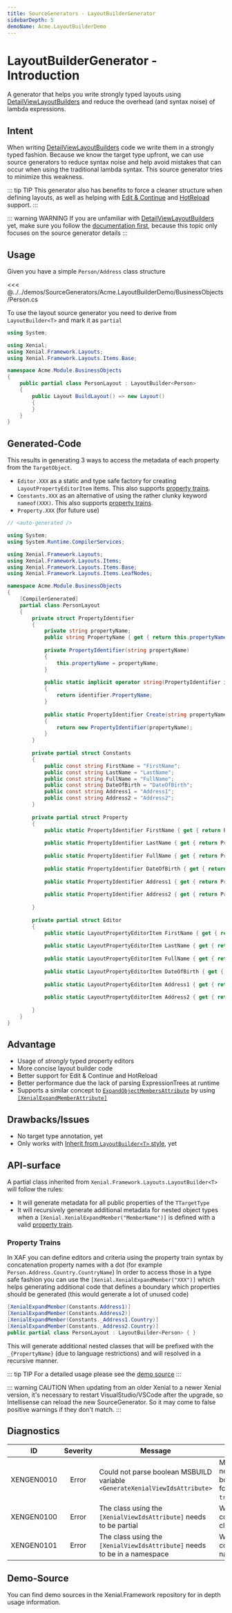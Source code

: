 ```yaml
---
title: SourceGenerators - LayoutBuilderGenerator
sidebarDepth: 5
demoName: Acme.LayoutBuilderDemo
---
```


# LayoutBuilderGenerator - Introduction

A generator that helps you write strongly typed layouts using [DetailViewLayoutBuilders](layout-builders.md) and reduce the overhead (and syntax noise) of lambda expressions.

## Intent

When writing [DetailViewLayoutBuilders](layout-builders.md) code we write them in a strongly typed fashion. Because we know the target type upfront, we can use source generators to reduce syntax noise and help avoid mistakes that can occur when using the traditional lambda syntax. This source generator tries to minimize this weakness.

::: tip TIP
This generator also has benefits to force a cleaner structure when defining layouts, as well as helping with [Edit & Continue](https://docs.microsoft.com/visualstudio/debugger/how-to-use-edit-and-continue-csharp) and [HotReload](https://docs.microsoft.com/visualstudio/debugger/hot-reload) support.
:::

::: warning WARNING
If you are unfamiliar with [DetailViewLayoutBuilders](layout-builders.md) yet, make sure you follow the [documentation first](layout-builders.md), because this topic only focuses on the source generator details
:::

## Usage

Given you have a simple `Person/Address` class structure

<<< @../../demos/SourceGenerators/Acme.LayoutBuilderDemo/BusinessObjects/Person.cs

To use the layout source generator you need to derive from `LayoutBuilder<T>` and mark it as `partial`

```cs
using System;

using Xenial;
using Xenial.Framework.Layouts;
using Xenial.Framework.Layouts.Items.Base;

namespace Acme.Module.BusinessObjects
{
    public partial class PersonLayout : LayoutBuilder<Person>
    {
        public Layout BuildLayout() => new Layout()
        {
        }
    }
}
```

## Generated-Code

This results in generating 3 ways to access the metadata of each property from the `TargetObject`.

* `Editor.XXX` as a static and type safe factory for creating `LayoutPropertyEditorItem` items. This also supports [property trains](#property-trains).
* `Constants.XXX` as an alternative of using the rather clunky keyword `nameof(XXX)`. This also supports [property trains](#property-trains).
* `Property.XXX` (for future use)

```cs
// <auto-generated />

using System;
using System.Runtime.CompilerServices;

using Xenial.Framework.Layouts;
using Xenial.Framework.Layouts.Items;
using Xenial.Framework.Layouts.Items.Base;
using Xenial.Framework.Layouts.Items.LeafNodes;

namespace Acme.Module.BusinessObjects
{
    [CompilerGenerated]
    partial class PersonLayout
    {
        private struct PropertyIdentifier
        {
            private string propertyName;
            public string PropertyName { get { return this.propertyName; } }
            
            private PropertyIdentifier(string propertyName)
            {
                this.propertyName = propertyName;
            }
            
            public static implicit operator string(PropertyIdentifier identifier)
            {
                return identifier.PropertyName;
            }
            
            public static PropertyIdentifier Create(string propertyName)
            {
                return new PropertyIdentifier(propertyName);
            }
        }
        
        private partial struct Constants
        {
            public const string FirstName = "FirstName";
            public const string LastName = "LastName";
            public const string FullName = "FullName";
            public const string DateOfBirth = "DateOfBirth";
            public const string Address1 = "Address1";
            public const string Address2 = "Address2";
        }
        
        private partial struct Property
        {
            public static PropertyIdentifier FirstName { get { return PropertyIdentifier.Create("FirstName"); } }
            
            public static PropertyIdentifier LastName { get { return PropertyIdentifier.Create("LastName"); } }
            
            public static PropertyIdentifier FullName { get { return PropertyIdentifier.Create("FullName"); } }
            
            public static PropertyIdentifier DateOfBirth { get { return PropertyIdentifier.Create("DateOfBirth"); } }
            
            public static PropertyIdentifier Address1 { get { return PropertyIdentifier.Create("Address1"); } }
            
            public static PropertyIdentifier Address2 { get { return PropertyIdentifier.Create("Address2"); } }
            
        }
        
        private partial struct Editor
        {
            public static LayoutPropertyEditorItem FirstName { get { return LayoutPropertyEditorItem.Create("FirstName"); } }
            
            public static LayoutPropertyEditorItem LastName { get { return LayoutPropertyEditorItem.Create("LastName"); } }
            
            public static LayoutPropertyEditorItem FullName { get { return LayoutPropertyEditorItem.Create("FullName"); } }
            
            public static LayoutPropertyEditorItem DateOfBirth { get { return LayoutPropertyEditorItem.Create("DateOfBirth"); } }
            
            public static LayoutPropertyEditorItem Address1 { get { return LayoutPropertyEditorItem.Create("Address1"); } }
            
            public static LayoutPropertyEditorItem Address2 { get { return LayoutPropertyEditorItem.Create("Address2"); } }
            
        }
    }
}
```

## Advantage

* Usage of *strongly* typed property editors
* More concise layout builder code
* Better support for Edit & Continue and HotReload
* Better performance due the lack of parsing ExpressionTrees at runtime
* Supports a similar concept to [`ExpandObjectMembersAttribute`](https://docs.devexpress.com/eXpressAppFramework/DevExpress.Persistent.Base.ExpandObjectMembersAttribute) by using [`[XenialExpandMemberAttribute]`](#XenialExpandMemberAttribute)

## Drawbacks/Issues

* No target type annotation, yet
* Only works with [Inherit from `LayoutBuilder<T>` style](/guide/layout-builders-advanced-syntax.md#inherit-from-layoutbuilder-t), yet

## API-surface

A partial class inherited from `Xenial.Framework.Layouts.LayoutBuilder<T>` will follow the rules:

* It will generate metadata for all public properties of the `TTargetType`
* It will recursively generate additional metadata for nested object types when a `[Xenial.XenialExpandMember("MemberName")]` is defined with a valid [property train](#property-trains).

### Property Trains

In XAF you can define editors and criteria using the property train syntax by concatenation property names with a dot (for example `Person.Address.Country.CountryName`)
In order to access those in a type safe fashion you can use the `[Xenial.XenialExpandMember("XXX")]` which helps generating additional code that defines a boundary which properties should be generated (this would generate a lot of unused code)

```cs
[XenialExpandMember(Constants.Address1)]
[XenialExpandMember(Constants.Address2)]
[XenialExpandMember(Constants._Address1.Country)]
[XenialExpandMember(Constants._Address2.Country)]
public partial class PersonLayout : LayoutBuilder<Person> { }
```

This will generate additional nested classes that will be prefixed with the `_{PropertyName}` (due to language restrictions) and will resolved in a recursive manner.

::: tip TIP
For a detailed usage please see the [demo source](#demo-source)
:::

::: warning CAUTION
When updating from an older Xenial to a newer Xenial version, it's necessary to restart VisualStudio/VSCode after the upgrade, so Intellisense can reload the new SourceGenerator. So it may come to false positive warnings if they don't match.
:::

## Diagnostics

|ID            | Severity | Message                                                                     | Reason                                                                                 |
|:------------:|:--------:|-----------------------------------------------------------------------------|----------------------------------------------------------------------------------------|
|XENGEN0010    | Error    | Could not parse boolean MSBUILD variable `<GenerateXenialViewIdsAttribute>` | MsBuild variable needs to be in boolean parsable format: `true`/`false`/`True`/`False` |
|XENGEN0100    | Error    | The class using the `[XenialViewIdsAttribute]` needs to be partial          | We can not generate code for non partial classes                                       |
|XENGEN0101    | Error    | The class using the `[XenialViewIdsAttribute]` needs to be in a namespace   | We can not generate code in the global namespace                                       |

## Demo-Source

<!-- markdownlint-disable MD033 -->
You can find demo sources in the <a target="_blank" :href=" $var['gitHubUrl'] + '/tree/' + $var['gitBranch'] + '/demos/SourceGenerators/' + $frontmatter.demoName">Xenial.Framework repository</a> for in depth usage information.
<!-- markdownlint-enable MD033 -->

